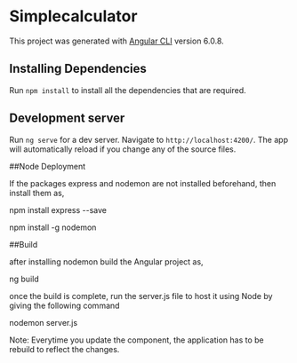 # Simplecalculator

This project was generated with [Angular CLI](https://github.com/angular/angular-cli) version 6.0.8.


## Installing Dependencies

Run `npm install` to install all the dependencies that are required.

## Development server

Run `ng serve` for a dev server. Navigate to `http://localhost:4200/`. The app will automatically reload if you change any of the source files.

##Node Deployment

If the packages express and nodemon are not installed beforehand, then install them as,

npm install express --save

npm install -g nodemon

##Build

after installing nodemon build the Angular project as,

ng build

once the build is complete, run the server.js file to host it using Node by giving the following command

nodemon server.js

Note: Everytime you update the component, the application has to be rebuild to reflect the changes.
